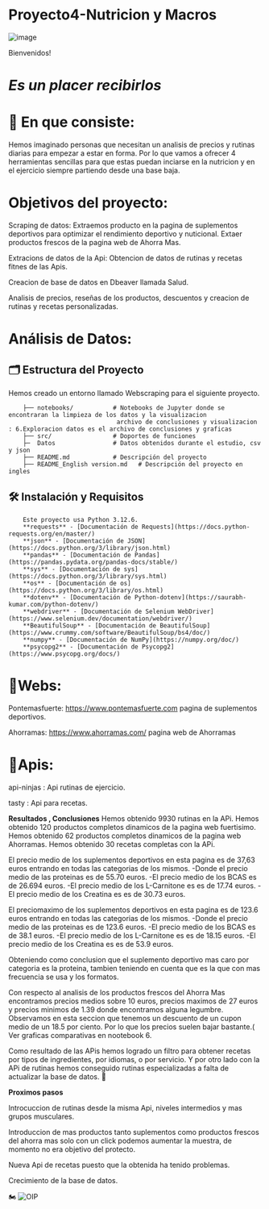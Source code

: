 # Proyecto4-Nutricion y Macros

![image](https://github.com/user-attachments/assets/8d0cb5a0-99b8-42df-a7a3-59b992f1da6e)

Bienvenidos! 

# *Es un placer recibirlos*


# 📝 En que consiste:

Hemos imaginado personas que necesitan un analisis de precios y rutinas diarias para empezar a estar en forma. Por lo que vamos a ofrecer 4 herramientas sencillas para que estas puedan inciarse en la nutricion y en el ejercicio siempre partiendo desde una base baja.

# Objetivos del proyecto:

Scraping de datos: Extraemos producto en la pagina de suplementos deportivos para optimizar el rendimiento deportivo y nuticional.
                   Extaer productos frescos de la pagina web de Ahorra Mas. 

Extracions de datos de la Api: Obtencion de datos de rutinas y recetas fitnes de las Apis.

Creacion de base de datos en Dbeaver llamada Salud.

Analisis de precios, reseñas de los productos, descuentos y creacion de rutinas y recetas personalizadas.

# Análisis de Datos:


## 🗂️ Estructura del Proyecto
Hemos creado un entorno llamado Webscraping para el siguiente proyecto.

        ├── notebooks/           # Notebooks de Jupyter donde se encontraran la limpieza de los datos y la visualizacion
                                  archivo de conclusiones y visualizacion : 6.Exploracion datos es el archivo de conclusiones y graficas
        ├── src/                 # Doportes de funciones
        ├─  Datos                # Datos obtenidos durante el estudio, csv y json
        ├── README.md            # Descripción del proyecto
        ├── README_English version.md   # Descripción del proyecto en ingles
      
## 🛠️ Instalación y Requisitos
        Este proyecto usa Python 3.12.6.
        **requests** - [Documentación de Requests](https://docs.python-requests.org/en/master/)
        **json** - [Documentación de JSON](https://docs.python.org/3/library/json.html)
        **pandas** - [Documentación de Pandas](https://pandas.pydata.org/pandas-docs/stable/)
        **sys** - [Documentación de sys](https://docs.python.org/3/library/sys.html)
        **os** - [Documentación de os](https://docs.python.org/3/library/os.html)
        **dotenv** - [Documentación de Python-dotenv](https://saurabh-kumar.com/python-dotenv/)
        **webdriver** - [Documentación de Selenium WebDriver](https://www.selenium.dev/documentation/webdriver/)
        **BeautifulSoup** - [Documentación de BeautifulSoup](https://www.crummy.com/software/BeautifulSoup/bs4/doc/)
        **numpy** - [Documentación de NumPy](https://numpy.org/doc/)
        **psycopg2** - [Documentación de Psycopg2](https://www.psycopg.org/docs/)

# 📝Webs:

  Pontemasfuerte: https://www.pontemasfuerte.com pagina de suplementos deportivos.
  
  Ahorramas: https://www.ahorramas.com/ pagina web de Ahorramas
  
 # 📝Apis:
 
   api-ninjas : Api rutinas de ejercicio.
   
   tasty : Api para recetas.
 
**Resultados , Conclusiones**
Hemos obtenido 9930 rutinas en la APi.
Hemos obtenido 120 productos completos dinamicos de la pagina web fuertisimo.
Hemos obtenido 62 productos completos dinamicos de la pagina web Ahorramas.
Hemos obtenido 30 recetas completas con la APi.

El precio medio de los suplementos deportivos en esta pagina es de 37,63 euros entrando en todas las categorias de los mismos.
          -Donde el precio medio de las proteinas es de 55.70 euros.
          -El precio medio de los BCAS es de 26.694 euros.
          -El precio medio de los L-Carnitone es es de 17.74 euros.
          -El precio medio de los Creatina es es de 30.73 euros.
          

El preciomaximo  de los suplementos deportivos en esta pagina es de 123.6 euros entrando en todas las categorias de los mismos.
          -Donde el precio medio de las proteinas es de 123.6 euros.
          -El precio medio de los BCAS es de 38.1 euros.
          -El precio medio de los L-Carnitone es es de 18.15 euros.
          -El precio medio de los Creatina es es de 53.9 euros.

Obteniendo como conclusion que el suplemento deportivo mas caro por categoria es la proteina, tambien teniendo en cuenta que es la que con mas frecuencia se usa y los formatos.


Con respecto al analisis de los productos frescos del Ahorra Mas encontramos precios medios sobre 10 euros, precios maximos de 27 euros y precios minimos de 1.39 donde encontramos alguna legumbre.
Observamos en esta seccion que tenemos un descuento de un cupon medio de un 18.5 por ciento. Por lo que los precios suelen bajar bastante.( Ver graficas comparativas en nootebook 6.


Como resultado de las APis hemos logrado un filtro para obtener recetas por tipos de ingredientes, por idiomas, o por servicio.
Y por otro lado con la APi de rutinas hemos conseguido rutinas especializadas a falta de actualizar la base de datos.
🌟

 
**Proximos pasos**

Introcuccion de rutinas desde la misma Api, niveles intermedios y mas grupos musculares.

Introduccion de mas productos tanto suplementos como productos frescos del ahorra mas solo con un click podemos aumentar la muestra, de momento no era objetivo del protecto.

Nueva Api de recetas puesto que la obtenida ha tenido problemas.

Crecimiento de la base de datos.

🏍️
![OIP](https://github.com/user-attachments/assets/a3261f22-9193-45df-bf33-14a396dfd988)
